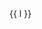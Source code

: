 
<!--@include: ./intro.md-->

<script setup>
import { alphabet } from '../../.vitepress/alphabet';
</script>

<div class='tw-flex tw-gap-4 tw-flex-wrap tw-capitalize'>
    <a v-for="l in alphabet" :href='"./"+l'>{{ l }}</a>
</div>
